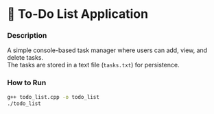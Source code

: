 # 📝 To-Do List Application

### Description
A simple console-based task manager where users can add, view, and delete tasks.  
The tasks are stored in a text file (`tasks.txt`) for persistence.

### How to Run
```bash
g++ todo_list.cpp -o todo_list
./todo_list
```